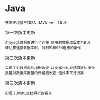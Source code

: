 # Java
````
开发环境基于IDEA JAVA ver 10.0
````
第一次版本更新
````
对mysql数据库进行了连接 使用的数据库版本为8.0 
请注意连接数据库时，对时区和SSH连接的操作
````
第二次版本更新
````
实现了对数据库的增删改查 以及事物的处理回滚的操作
批量对数据库批量的做增删改查 但效率不是很高
````
第三次版本更新
````
实现了对XML文档解析的操作
````